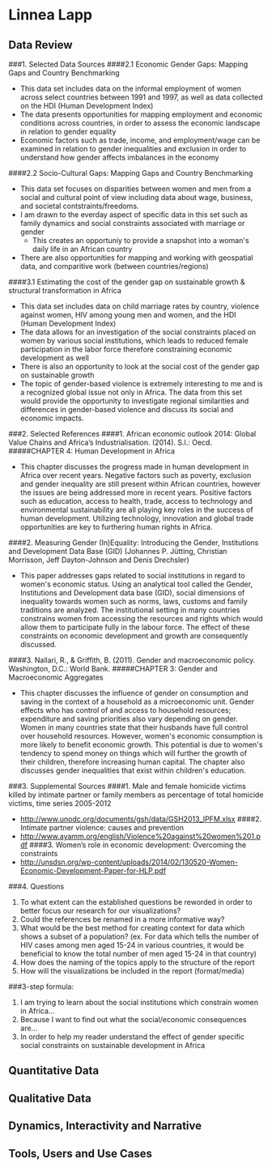 # Linnea Lapp

## Data Review
###1. Selected Data Sources
####2.1 Economic Gender Gaps: Mapping Gaps and Country Benchmarking
- This data set includes data on the informal employment of women across select countries between 1991 and 1997, as well as data collected on the HDI (Human Development Index)
- The data presents opportunities for mapping employment and economic conditions across countries, in order to assess the economic landscape in relation to gender equality
- Economic factors such as trade, income, and employment/wage can be examined in relation to gender inequalities and exclusion in order to understand how gender affects imbalances in the economy

####2.2 Socio-Cultural Gaps: Mapping Gaps and Country Benchmarking
- This data set focuses on disparities between women and men from a social and cultural point of view including data about wage, business, and societal contstraints/freedoms.
- I am drawn to the everday aspect of specific data in this set such as family dynamics and social constraints associated with marriage or gender 
  - This creates an opportuniy to provide a snapshot into a woman's daily life in an African country
- There are also opportunities for mapping and working with geospatial data, and comparitive work (between countries/regions)

####3.1 Estimating the cost of the gender gap on sustainable growth & structural transformation in Africa
- This data set includes data on child marriage rates by country, violence against women, HIV among young men and women, and the HDI (Human Development Index)
- The data allows for an investigation of the social constraints placed on women by various social institutions, which leads to reduced female participation in the labor force therefore constraining economic development as well
- There is also an opportunity to look at the social cost of the gender gap on sustainable growth
- The topic of gender-based violence is extremely interesting to me and is a recognized global issue not only in Africa. The data from this set would provide the opportunity to investigate regional similarities and differences in gender-based violence and discuss its social and economic impacts.

###2. Selected References
####1. African economic outlook 2014: Global Value Chains and Africa’s Industrialisation. (2014). S.l.: Oecd.
#####CHAPTER 4: Human Development in Africa
- This chapter discusses the progress made in human development in Africa over recent years. Negative factors such as poverty, exclusion and gender inequality are still present within African countries, however the issues are being addressed more in recent years. Positive factors such as education, access to health, trade, access to technology and environmental sustainability are all playing key roles in the success of human development. Utilizing technology, innovation and global trade opportunities are key to furthering human rights in Africa. 

####2. Measuring Gender (In)Equality: Introducing the Gender, Institutions and Development Data Base (GID) (Johannes P. Jütting, Christian Morrisson, Jeff Dayton-Johnson and  Denis Drechsler)
- This paper addresses gaps related to social institutions in regard to women's economic status. Using an analytical tool called the Gender, Institutions and Development data base (GID), social dimensions of inequality towards women such as norms, laws, customs and family traditions are analyzed. The institutional setting in many countries constrains women from accessing the resources and rights which would allow them to participate fully in the labour force. The effect of these constraints on economic development and growth are consequently discussed.
        
####3. Nallari, R., & Griffith, B. (2011). Gender and macroeconomic policy. Washington, D.C.: World Bank.
#####CHAPTER 3: Gender and Macroeconomic Aggregates
- This chapter discusses the influence of gender on consumption and saving in the context of a household as a microeconomic unit. Gender effects who has control of and access to household resources; expenditure and saving priorities also vary depending on gender. Women in many countries state that their husbands have full control over household resources. However, women's economic consumption is more likely to benefit economic growth. This potential is due to women's tendency to spend money on things which will further the growth of their children, therefore increasing human capital. The chapter also discusses gender inequalities that exist within children's education.
        
###3. Supplemental Sources
####1. Male and female homicide victims killed by intimate partner or family members as percentage of total homicide victims, time series 2005-2012
- http://www.unodc.org/documents/gsh/data/GSH2013_IPFM.xlsx
####2. Intimate partner violence: causes and prevention
- http://www.ayamm.org/english/Violence%20against%20women%201.pdf
####3. Women’s role in economic development: Overcoming the constraints
- http://unsdsn.org/wp-content/uploads/2014/02/130520-Women-Economic-Development-Paper-for-HLP.pdf

###4. Questions
1. To what extent can the established questions be reworded in order to better focus our research for our visualizations?
2. Could the references be renamed in a more informative way?
3. What would be the best method for creating context for data which shows a subset of a population? (ex. For data which tells the number of HIV cases among men aged 15-24 in various countries, it would be beneficial to know the total number of men aged 15-24 in that country)
4. How does the naming of the topics apply to the structure of the report
5. How will the visualizations be included in the report (format/media)

###3-step formula:
1. I am trying to learn about the social institutions which constrain women in Africa...
2. Because I want to find out what the social/economic consequences are...
3. In order to help my reader understand the effect of gender specific social constraints on sustainable development in Africa
    
    
## Quantitative Data

## Qualitative Data

## Dynamics, Interactivity and Narrative

## Tools, Users and Use Cases